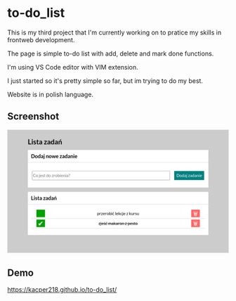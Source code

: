   # to-do_list

This is my third project that I'm currently working on to pratice my skills in frontweb development.

The page is simple to-do list with add, delete and mark done functions.

I'm using VS Code editor with VIM extension.

I just started so it's pretty simple so far, but im trying to do my best.

Website is in polish language. 

## Screenshot

![first screen](/images/screen1.png "first screen")


## Demo
https://kacper218.github.io/to-do_list/